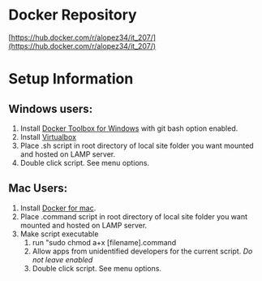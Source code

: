 # Docker Repository #
[https://hub.docker.com/r/alopez34/it_207/](https://hub.docker.com/r/alopez34/it_207/)

# Setup Information #

## Windows users: ##
1. Install [Docker Toolbox for Windows](https://docs.docker.com/toolbox/toolbox_install_windows/) with git bash option enabled.
1. Install [Virtualbox](https://www.virtualbox.org/) 
1. Place .sh script in root directory of local site folder you want mounted and hosted on LAMP server.
1. Double click script. See menu options. 

## Mac Users: ##
1. Install [Docker for mac](https://docs.docker.com/v17.12/docker-for-mac/install/#download-docker-for-mac).
1. Place .command script in root directory of local site folder you want mounted and hosted on LAMP server.
1. Make script executable 
	1. run "sudo chmod a+x [filename].command
	1. Allow apps from unidentified developers for the current script. _Do not leave enabled_ 
	1. Double click script. See menu options. 
	

